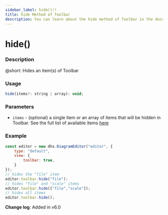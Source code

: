 ```yaml
---
sidebar_label: hide()!!
title: hide Method of Toolbar
description: You can learn about the hide method of Toolbar in the documentation of the DHTMLX JavaScript Diagram library. Browse developer guides and API reference, try out code examples and live demos, and download a free 30-day evaluation version of DHTMLX Diagram.
---
```


# hide()

### Description

@short: Hides an item(s) of Toolbar

### Usage

~~~js
hide(items?: string | array): void;
~~~

### Parameters

- `items` - (optional) a single item or an array of items that will be hidden in Toolbar. See the full list of available items [here](api/diagram_editor/toolbar/config/items_property.md)

### Example

~~~js {7-12}
const editor = new dhx.DiagramEditor("editor", {
    type: "default",
    view: {
        toolbar: true,
    }
});
// hides the "file" item
editor.toolbar.hide("file");
// hides "file" and "scale" items
editor.toolbar.hide(["file","scale"]);
// hides all items
editor.toolbar.hide();
~~~

**Change log**: Added in v6.0
